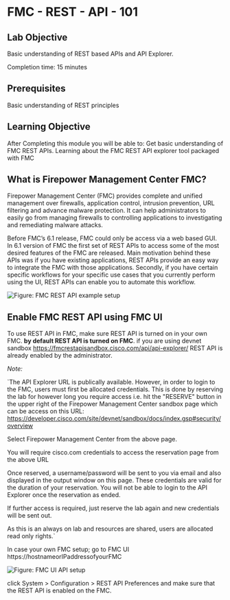 # FMC - REST - API - 101

## Lab Objective

Basic understanding of REST based APIs and API Explorer.  

Completion time: 15 minutes

## Prerequisites
Basic understanding of REST principles


## Learning Objective
After Completing this module you will be able to:
Get basic understanding of FMC REST APIs.
Learning about the FMC REST API explorer tool packaged with FMC


## What is Firepower Management Center FMC?
Firepower Management Center (FMC) provides complete and unified management over firewalls, application control, intrusion prevention, URL filtering and advance malware protection. It can help administrators to easily go from managing firewalls to controlling applications to investigating and remediating malware attacks.

Before FMC’s 6.1 release, FMC could only be access via a web based GUI. In 6.1 version of FMC the first set of REST APIs to access some of the most desired features of the FMC are released. Main motivation behind these APIs was if you have existing applications, REST APIs provide an easy way to integrate the FMC with those applications. Secondly, if you have certain specific workflows for your specific use cases that you currently perform using the UI, REST APIs can enable you to automate this workflow.

![Figure: FMC REST API example setup](/posts/files/firepower-restapi-101/assets/images/FMC1.png)

## Enable FMC REST API using FMC UI
To use REST API in FMC, make sure REST API is turned on in your own FMC. **by default REST API is turned on FMC**.
if you are using devnet sandbox  https://fmcrestapisandbox.cisco.com/api/api-explorer/ REST API is already enabled by the administrator.

*Note:*

`The API Explorer URL is publically available. However, in order to login to the FMC, users must first be allocated credentials. This is done by reserving the lab for however long you require access i.e. hit the "RESERVE" button in the upper right of the Firepower Management Center sandbox page which can be access on this URL: https://developer.cisco.com/site/devnet/sandbox/docs/index.gsp#security/overview

Select Firepower Management Center from the above page.

You will require cisco.com credentials to access the reservation page from the above URL

Once reserved, a username/password will be sent to you via email and also displayed in the output window on this page. These credentials are valid for the duration of your reservation. You will not be able to login to the API Explorer once the reservation as ended.

If further access is required, just reserve the lab again and new credentials will be sent out.

As this is an always on lab and resources are shared, users are allocated read only rights.`

In case your own FMC setup; go to FMC UI https://hostnameorIPaddressofyourFMC

![Figure: FMC UI API setup](/posts/files/firepower-restapi-101/assets/images/fmcui.png)

click System \> Configuration \> REST API Preferences and make sure that the REST API is enabled on the FMC.

